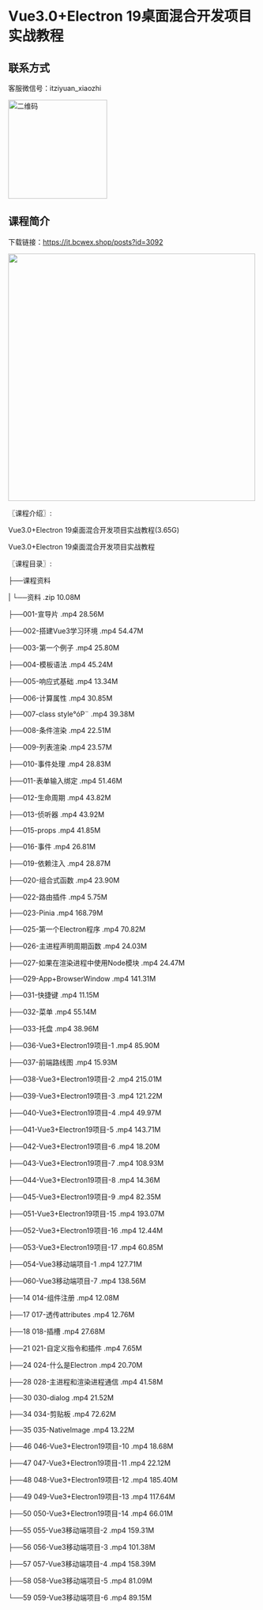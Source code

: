 # Vue3.0+Electron 19桌面混合开发项目实战教程

## 联系方式

客服微信号：itziyuan_xiaozhi

<img src="https://ziyuanyun.oss-cn-guangzhou.aliyuncs.com/common/20240614073449/666b82192834a.jpg" width="200" height="200" alt="二维码">

## 课程简介

下载链接：https://it.bcwex.shop/posts?id=3092

<img src="https://ziyuanyun.oss-cn-guangzhou.aliyuncs.com/yun/20240515185004/6644935cddd1d.jpg" width="500" alt="">

  〖课程介绍〗:

 Vue3.0+Electron 19桌面混合开发项目实战教程(3.65G)

 Vue3.0+Electron 19桌面混合开发项目实战教程



 〖课程目录〗:

 ├──课程资料

 | └──资料 .zip 10.08M

 ├──001-宣导片 .mp4 28.56M

 ├──002-搭建Vue3学习环境 .mp4 54.47M

 ├──003-第一个例子 .mp4 25.80M

 ├──004-模板语法 .mp4 45.24M

 ├──005-响应式基础 .mp4 13.34M

 ├──006-计算属性 .mp4 30.85M

 ├──007-class style°óP¨ .mp4 39.38M

 ├──008-条件渲染 .mp4 22.51M

 ├──009-列表渲染 .mp4 23.57M

 ├──010-事件处理 .mp4 28.83M

 ├──011-表单输入绑定 .mp4 51.46M

 ├──012-生命周期 .mp4 43.82M

 ├──013-侦听器 .mp4 43.92M

 ├──015-props .mp4 41.85M

 ├──016-事件 .mp4 26.81M

 ├──019-依赖注入 .mp4 28.87M

 ├──020-组合式函数 .mp4 23.90M

 ├──022-路由插件 .mp4 5.75M

 ├──023-Pinia .mp4 168.79M

 ├──025-第一个Electron程序 .mp4 70.82M

 ├──026-主进程声明周期函数 .mp4 24.03M

 ├──027-如果在渲染进程中使用Node模块 .mp4 24.47M

 ├──029-App+BrowserWindow .mp4 141.31M

 ├──031-快捷键 .mp4 11.15M

 ├──032-菜单 .mp4 55.14M

 ├──033-托盘 .mp4 38.96M

 ├──036-Vue3+Electron19项目-1 .mp4 85.90M

 ├──037-前端路线图 .mp4 15.93M

 ├──038-Vue3+Electron19项目-2 .mp4 215.01M

 ├──039-Vue3+Electron19项目-3 .mp4 121.22M

 ├──040-Vue3+Electron19项目-4 .mp4 49.97M

 ├──041-Vue3+Electron19项目-5 .mp4 143.71M

 ├──042-Vue3+Electron19项目-6 .mp4 18.20M

 ├──043-Vue3+Electron19项目-7 .mp4 108.93M

 ├──044-Vue3+Electron19项目-8 .mp4 14.36M

 ├──045-Vue3+Electron19项目-9 .mp4 82.35M

 ├──051-Vue3+Electron19项目-15 .mp4 193.07M

 ├──052-Vue3+Electron19项目-16 .mp4 12.44M

 ├──053-Vue3+Electron19项目-17 .mp4 60.85M

 ├──054-Vue3移动端项目-1 .mp4 127.71M

 ├──060-Vue3移动端项目-7 .mp4 138.56M

 ├──14 014-组件注册 .mp4 12.08M

 ├──17 017-透传attributes .mp4 12.76M

 ├──18 018-插槽 .mp4 27.68M

 ├──21 021-自定义指令和插件 .mp4 7.65M

 ├──24 024-什么是Electron .mp4 20.70M

 ├──28 028-主进程和渲染进程通信 .mp4 41.58M

 ├──30 030-dialog .mp4 21.52M

 ├──34 034-剪贴板 .mp4 72.62M

 ├──35 035-NativeImage .mp4 13.22M

 ├──46 046-Vue3+Electron19项目-10 .mp4 18.68M

 ├──47 047-Vue3+Electron19项目-11 .mp4 22.12M

 ├──48 048-Vue3+Electron19项目-12 .mp4 185.40M

 ├──49 049-Vue3+Electron19项目-13 .mp4 117.64M

 ├──50 050-Vue3+Electron19项目-14 .mp4 66.01M

 ├──55 055-Vue3移动端项目-2 .mp4 159.31M

 ├──56 056-Vue3移动端项目-3 .mp4 101.38M

 ├──57 057-Vue3移动端项目-4 .mp4 158.39M

 ├──58 058-Vue3移动端项目-5 .mp4 81.09M

 └──59 059-Vue3移动端项目-6 .mp4 89.15M

  